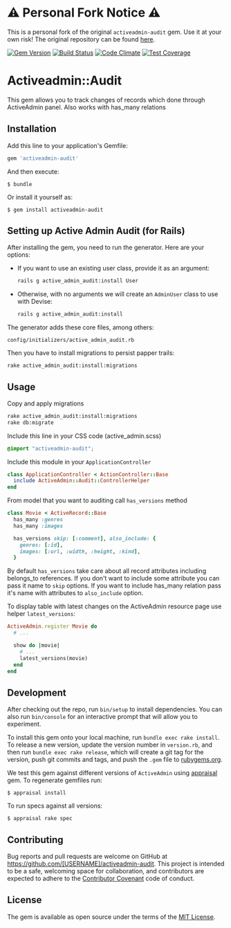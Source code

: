 # ⚠️ Personal Fork Notice ⚠️

This is a personal fork of the original `activeadmin-audit` gem. Use it at your own risk! The original repository can be found [here](https://github.com/holyketzer/activeadmin-audit).


[![Gem Version](https://badge.fury.io/rb/activeadmin-audit.svg)](https://badge.fury.io/rb/activeadmin-audit)
[![Build Status](https://travis-ci.org/holyketzer/activeadmin-audit.svg?branch=master)](https://travis-ci.org/holyketzer/activeadmin-audit)
[![Code Climate](https://codeclimate.com/github/holyketzer/activeadmin-audit/badges/gpa.svg)](https://codeclimate.com/github/holyketzer/activeadmin-audit)
[![Test Coverage](https://codeclimate.com/github/holyketzer/activeadmin-audit/badges/coverage.svg)](https://codeclimate.com/github/holyketzer/activeadmin-audit/coverage)

# Activeadmin::Audit

This gem allows you to track changes of records which done through ActiveAdmin panel. Also works with has_many relations

## Installation

Add this line to your application's Gemfile:

```ruby
gem 'activeadmin-audit'
```

And then execute:

    $ bundle

Or install it yourself as:

    $ gem install activeadmin-audit

## Setting up Active Admin Audit (for Rails)

After installing the gem, you need to run the generator. Here are your options:

- If you want to use an existing user class, provide it as an argument:
  ```sh
  rails g active_admin_audit:install User
  ```

- Otherwise, with no arguments we will create an `AdminUser` class to use with Devise:
  ```sh
  rails g active_admin_audit:install
  ```

The generator adds these core files, among others:

```
config/initializers/active_admin_audit.rb
```

Then you have to install migrations to persist papper trails:

```
rake active_admin_audit:install:migrations
```

## Usage

Copy and apply migrations

```bash
rake active_admin_audit:install:migrations
rake db:migrate
```

Include this line in your CSS code (active_admin.scss)

```scss
@import "activeadmin-audit";
```

Include this module in your `ApplicationController`

```ruby
class ApplicationController < ActionController::Base
  include ActiveAdmin::Audit::ControllerHelper
end
```

From model that you want to auditing call `has_versions` method

```ruby
class Movie < ActiveRecord::Base
  has_many :genres
  has_many :images

  has_versions skip: [:comment], also_include: {
    genres: [:id],
    images: [:url, :width, :height, :kind],
  }
```

By default `has_versions` take care about all record attributes including belongs_to references. If you don't want to include some attribute you can pass it name to `skip` options. If you want to include has_many relation pass it's name with attributes to  `also_include` option.

To display table with latest changes on the ActiveAdmin resource page use helper `latest_versions`:

```ruby
ActiveAdmin.register Movie do
  # ...

  show do |movie|
    # ...
    latest_versions(movie)
  end
end
```

## Development

After checking out the repo, run `bin/setup` to install dependencies. You can also run `bin/console` for an interactive prompt that will allow you to experiment.

To install this gem onto your local machine, run `bundle exec rake install`. To release a new version, update the version number in `version.rb`, and then run `bundle exec rake release`, which will create a git tag for the version, push git commits and tags, and push the `.gem` file to [rubygems.org](https://rubygems.org).

We test this gem against different versions of `ActiveAdmin` using [appraisal](https://github.com/thoughtbot/appraisal) gem.
To regenerate gemfiles run:

    $ appraisal install

To run specs against all versions:

    $ appraisal rake spec

## Contributing

Bug reports and pull requests are welcome on GitHub at https://github.com/[USERNAME]/activeadmin-audit. This project is intended to be a safe, welcoming space for collaboration, and contributors are expected to adhere to the [Contributor Covenant](http://contributor-covenant.org) code of conduct.


## License

The gem is available as open source under the terms of the [MIT License](http://opensource.org/licenses/MIT).
